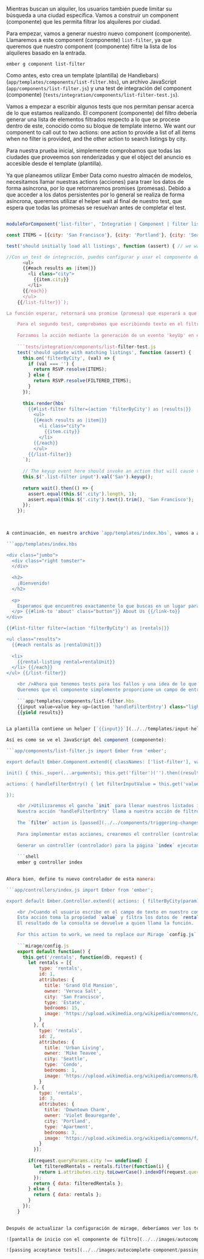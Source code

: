 Mientras buscan un alquiler, los usuarios también puede limitar su búsqueda a una ciudad específica. Vamos a construir un component (componente) que les permita filtrar los alquileres por ciudad.

Para empezar, vamos a generar nuestro nuevo component (componente). Llamaremos a este component (componente) `list-filter`, ya que queremos que nuestro component (componente) filtre la lista de los alquileres basado en la entrada.

```shell
ember g component list-filter
```

Como antes, esto crea un template (plantilla) de Handlebars) (`app/templates/components/list-filter.hbs`), un archivo JavaScript (`app/components/list-filter.js`) y una test de integración del component (componente) (`tests/integration/components/list-filter-test.js`).

Vamos a empezar a escribir algunos tests que nos permitan pensar acerca de lo que estamos realizando. El component (componente) del filtro debería generar una lista de elementos filtrados respecto a lo que se procese dentro de este, conocido como su bloque de template interno. We want our component to call out to two actions: one action to provide a list of all items when no filter is provided, and the other action to search listings by city.

Para nuestra prueba inicial, simplemente comprobamos que todas las ciudades que proveemos son renderizadas y que el object del anuncio es accesible desde el template (plantilla).

Ya que planeamos utilizar Ember Data como nuestro almacén de modelos, necesitamos llamar nuestras actions (acciones) para traer los datos de forma asíncrona, por lo que retornaremos promises (promesas). Debido a que acceder a los datos persistentes por lo general se realiza de forma asíncrona, queremos utilizar el helper wait al final de nuestro test, que espera que todas las promesas se resuelvan antes de completar el test.

```tests/integration/components/list-filter-test.js import Ember from 'ember'; import { moduleForComponent, test } from 'ember-qunit'; import hbs from 'htmlbars-inline-precompile'; import wait from 'ember-test-helpers/wait'; import RSVP from 'rsvp';

moduleForComponent('list-filter', 'Integration | Component | filter listing', { integration: true });

const ITEMS = [{city: 'San Francisco'}, {city: 'Portland'}, {city: 'Seattle'}]; const FILTERED_ITEMS = [{city: 'San Francisco'}];

test('should initially load all listings', function (assert) { // we want our actions to return promises, since they are potentially fetching data asynchronously this.on('filterByCity', (val) => { if (val === '') { return RSVP.resolve(ITEMS); } else { return RSVP.resolve(FILTERED_ITEMS); } });

//Con un test de integración, puedes configurar y usar el componente de la misma manera que la aplicación la usará. this.render(hbs`{{#list-filter filter=(action 'filterByCity') as |results|}}
      <ul>
      {{#each results as |item|}}
        <li class="city">
          {{item.city}}
        </li>
      {{/each}}
      </ul>
    {{/list-filter}}`);

La función esperar, retornará una promise (promesa) que esperará a que todas las promesas y peticiones XHR se resuelvan, antes de ejecutar los contenidos del bloque then. return wait().then(() => { assert.equal(this.$('.city').length, 3); assert.equal(this.$('.city').first().text().trim(), 'San Francisco'); }); });

    Para el segundo test, comprobamos que escribiendo texto en el filtro realmente ejecutará la action (acción) de filtrado y actualización de la lista que se muestra.
    
    Forzamos la acción mediante la generación de un evento 'keyUp' en el campo input y luego nos aseguramos (assert) que sólo un elemento se renderiza.
    
    ```tests/integration/components/list-filter-test.js
    test('should update with matching listings', function (assert) {
      this.on('filterByCity', (val) => {
        if (val === '') {
          return RSVP.resolve(ITEMS);
        } else {
          return RSVP.resolve(FILTERED_ITEMS);
        }
      });
    
      this.render(hbs`
        {{#list-filter filter=(action 'filterByCity') as |results|}}
          <ul>
          {{#each results as |item|}}
            <li class="city">
              {{item.city}}
            </li>
          {{/each}}
          </ul>
        {{/list-filter}}
      `);
    
      // The keyup event here should invoke an action that will cause the list to be filtered
      this.$('.list-filter input').val('San').keyup();
    
      return wait().then(() => {
        assert.equal(this.$('.city').length, 1);
        assert.equal(this.$('.city').text().trim(), 'San Francisco');
      });
    });
    
    

A continuación, en nuestro archivo `app/templates/index.hbs`, vamos a añadir nuestro nuevo component (componente) `list-filter` de una manera similar a lo que hicimos en nuestro test. En lugar de solo mostrar la ciudad, que usaremos nuestro component (componente) `rental-listing` para mostrar detalles del alquiler.

```app/templates/index.hbs 

<div class="jumbo">
  <div class="right tomster">
  </div>
  
  <h2>
    ¡Bienvenido!
  </h2>
  
  <p>
    Esperamos que encuentres exactamente lo que buscas en un lugar para quedarse. <br />Navega nuestro listado, o usa la búsqueda en la parte superior para refinar tu búsqueda.
  </p> {{#link-to 'about' class="button"}} About Us {{/link-to}}
</div>

{{#list-filter filter=(action 'filterByCity') as |rentals|}} 

<ul class="results">
  {{#each rentals as |rentalUnit|}} 
  
  <li>
    {{rental-listing rental=rentalUnit}}
  </li> {{/each}}
</ul> {{/list-filter}}

    <br />Ahora que tenemos tests para los fallos y una idea de lo que el contrato del component (componente) debería ser, implementaremos el componente.
    Queremos que el componente simplemente proporcione un campo de entrada y ceda la lista de resultados a su bloque, por lo que nuestra template (plantilla) será simple:
    
    ```app/templates/components/list-filter.hbs
    {{input value=value key-up=(action 'handleFilterEntry') class="light" placeholder="Filter By City"}}
    {{yield results}}
    

La plantilla contiene un helper [`{{input}}`](../../templates/input-helpers) que se renderiza como un campo de texto, en donde el usuario puede escribir un patrón para filtrar la lista de ciudades utilizadas en la búsqueda. La propiedad `value` del campo `input` estará ligada a la propiedad `value` en nuestro component (componente). La propiedad `key-up` estará ligada a la acción `handleFilterEntry`.

Así es como se ve el JavaScript del component (componente):

```app/components/list-filter.js import Ember from 'ember';

export default Ember.Component.extend({ classNames: ['list-filter'], value: '',

init() { this._super(...arguments); this.get('filter')('').then((results) => this.set('results', results)); },

actions: { handleFilterEntry() { let filterInputValue = this.get('value'); let filterAction = this.get('filter'); filterAction(filterInputValue).then((filterResults) => this.set('results', filterResults)); } }

});

    <br />Utilizaremos el gancho `init` para llenar nuestros listados iniciales, llamando la action (acción) `filter` con un valor vacío.
    Nuestra acción 'handleFilterEntry' llama a nuestra acción de filtro basado en el atributo `value` establecido por el helper de campo de texto.
    
    The `filter` action is [passed](../../components/triggering-changes-with-actions/#toc_passing-the-action-to-the-component) in by the calling object. Este es un patrón llamado _closure actions_.
    
    Para implementar estas acciones, crearemos el controller (controlador) index para la aplicación.  El controller (controlador) index es ejecutado cuando el usuario va a la route (ruta) base index de la aplicación.
    
    Generar un controller (controlador) para la página `index` ejecutando lo siguiente:
    
    ```shell
    ember g controller index
    

Ahora bien, define tu nuevo controlador de esta manera:

```app/controllers/index.js import Ember from 'ember';

export default Ember.Controller.extend({ actions: { filterByCity(param) { if (param !== '') { return this.get('store').query('rental', { city: param }); } else { return this.get('store').findAll('rental'); } } } });

    <br />Cuando el usuario escribe en el campo de texto en nuestro component (componente), este es el action (acción) que se llama. 
    Esta acción toma la propiedad `value` y filtra los datos de `rental` para los registros en almacén de datos que coincidan con lo que el usuario ha escrito hasta ahora. 
    El resultado de la consulta se devuelve a quien llama la función.
    
    For this action to work, we need to replace our Mirage `config.js` file with the following, so that it can respond to our queries.
    
    ```mirage/config.js
    export default function() {
      this.get('/rentals', function(db, request) {
        let rentals = [{
            type: 'rentals',
            id: 1,
            attributes: {
              title: 'Grand Old Mansion',
              owner: 'Veruca Salt',
              city: 'San Francisco',
              type: 'Estate',
              bedrooms: 15,
              image: 'https://upload.wikimedia.org/wikipedia/commons/c/cb/Crane_estate_(5).jpg'
            }
          }, {
            type: 'rentals',
            id: 2,
            attributes: {
              title: 'Urban Living',
              owner: 'Mike Teavee',
              city: 'Seattle',
              type: 'Condo',
              bedrooms: 1,
              image: 'https://upload.wikimedia.org/wikipedia/commons/0/0e/Alfonso_13_Highrise_Tegucigalpa.jpg'
            }
          }, {
            type: 'rentals',
            id: 3,
            attributes: {
              title: 'Downtown Charm',
              owner: 'Violet Beauregarde',
              city: 'Portland',
              type: 'Apartment',
              bedrooms: 3,
              image: 'https://upload.wikimedia.org/wikipedia/commons/f/f7/Wheeldon_Apartment_Building_-_Portland_Oregon.jpg'
            }
          }];
    
        if(request.queryParams.city !== undefined) {
          let filteredRentals = rentals.filter(function(i) {
            return i.attributes.city.toLowerCase().indexOf(request.queryParams.city.toLowerCase()) !== -1;
          });
          return { data: filteredRentals };
        } else {
          return { data: rentals };
        }
      });
    }
    

Después de actualizar la configuración de mirage, deberíamos ver los tests pasando, así como un simple filtro en la pantalla principal, que se actualizará la lista de alquiler mientras escribes:

![pantalla de inicio con el componente de filtro](../../images/autocomplete-component/styled-super-rentals-filter.png)

![passing acceptance tests](../../images/autocomplete-component/passing-acceptance-tests.png)